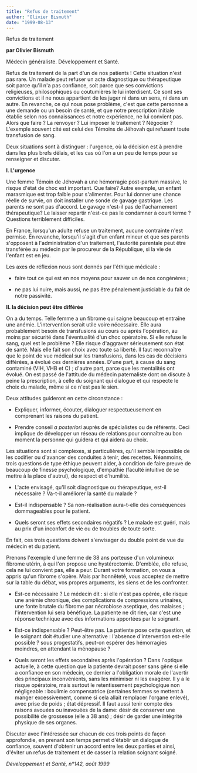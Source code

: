 ```yaml
---
title: "Refus de traitement"
author: "Olivier Bismuth"
date: "1999-08-13"
---
```


Refus de traitement

**par Olivier Bismuth**

Médecin généraliste. Développement et Santé.

Refus de traitement de la part d'un de nos patients ! Cette situation n'est pas rare. Un malade peut refuser un acte diagnostique ou thérapeutique soit parce qu'il n'a pas confiance, soit parce que ses convictions religieuses, philosophiques ou coutumières le lui interdisent. Ce sont ses convictions et il ne nous appartient de les juger ni dans un sens, ni dans un autre. En revanche, ce qui nous pose problème, c'est que cette personne a une demande ou un besoin de santé, et que notre prescription initiale établie selon nos connaissances et notre expérience, ne lui convient pas. Alors que faire ? La renvoyer ? Lui imposer le traitement ? Négocier ? L'exemple souvent cité est celui des Témoins de Jéhovah qui refusent toute transfusion de sang.

Deux situations sont à distinguer : l'urgence, où la décision est à prendre dans les plus brefs délais, et les cas où l'on a un peu de temps pour se renseigner et discuter.

**I. L'urgence**

Une femme Témoin de Jéhovah a une hémorragie post-partum massive, le risque d'état de choc est important. Que faire? Autre exemple, un enfant marasmique est trop faible pour s'alimenter. Pour lui donner une chance réelle de survie, on doit installer une sonde de gavage gastrique. Les parents ne sont pas d'accord. Le gavage n'est-il pas de l'acharnement thérapeutique? Le laisser repartir n'est-ce pas le condamner à court terme ? Questions terriblement difficiles.

En France, lorsqu'un adulte refuse un traitement, aucune contrainte n'est permise. En revanche, lorsqu'il s'agit d'un enfant mineur et que ses parents s'opposent à l'administration d'un traitement, l'autorité parentale peut être transférée au médecin par le procureur de la République, si la vie de l'enfant est en jeu.

Les axes de réflexion nous sont donnés par l'éthique médicale :

- faire tout ce qui est en nos moyens pour sauver un de nos congénères ;

- ne pas lui nuire, mais aussi, ne pas être pénalement justiciable du fait de notre passivité.

**Il. la décision peut être différée**

On a du temps. Telle femme a un fibrome qui saigne beaucoup et entraîne une anémie. L'intervention serait utile voire nécessaire. Elle aura probablement besoin de transfusions au cours ou après l'opération, au moins par sécurité dans l'éventualité d'un choc opératoire. Si elle refuse le sang, quel est le problème ? Elle risque d'aggraver sérieusement son état de santé. Mais elle fait son choix avec toute sa liberté. Il faut reconnaître que le point de vue médical sur les transfusions, dans les cas de décisions différées, a évolué ces dernières années. D'une part, à cause du sang contaminé (VIH, VHB et C) ; d'autre part, parce que les mentalités ont évolué. On est passé de l'attitude du médecin paternaliste dont on discute à peine la prescription, à celle du soignant qui dialogue et qui respecte le choix du malade, même si ce n'est pas le sien.

Deux attitudes guideront en cette circonstance :

- Expliquer, informer, écouter, dialoguer respectueusement en comprenant les raisons du patient.

- Prendre conseil *a posteriori* auprès de spécialistes ou de référents. Ceci implique de développer un réseau de relations pour connaître au bon moment la personne qui guidera et qui aidera au choix.

Les situations sont si complexes, si particulières, qu'il semble impossible de les codifier ou d'avancer des conduites à tenir, des recettes. Néanmoins, trois questions de type éthique peuvent aider, à condition de faire preuve de beaucoup de finesse psychologique, d'empathie (faculté intuitive de se mettre à la place d'autrui), de respect et d'humilité.

- L'acte envisagé, qu'il soit diagnostique ou thérapeutique, est-il nécessaire ? Va-t-il améliorer la santé du malade ?

- Est-il indispensable ? Sa non-réalisation aura-t-elle des conséquences dommageables pour le patient.

- Quels seront ses effets secondaires négatifs ? Le malade est guéri, mais au prix d'un inconfort de vie ou de troubles de toute sorte.

En fait, ces trois questions doivent s'envisager du double point de vue du médecin et du patient.

Prenons l'exemple d'une femme de 38 ans porteuse d'un volumineux fibrome utérin, à qui l'on propose une hystérectomie. D'emblée, elle refuse, cela ne lui convient pas, elle a peur. Durant votre formation, on vous a appris qu'un fibrome s'opère. Mais par honnêteté, vous acceptez de mettre sur la table du débat, vos propres arguments, les siens et de les confronter.

- Est-ce nécessaire ? Le médecin dit : si elle n'est pas opérée, elle risque une anémie chronique, des complications de compressions urinaires, une fonte brutale du fibrome par nécrobiose aseptique, des malaises ; l'intervention lui sera bénéfique. La patiente ne dit rien, car c'est une réponse technique avec des informations apportées par le soignant.

- Est-ce indispensable ? Peut-être pas. La patiente pose cette question, et le soignant doit étudier une alternative : l'absence d'intervention est-elle possible ? sous progestatifs, peut-on espérer des hémorragies moindres, en attendant la ménopause ?

- Quels seront les effets secondaires après l'opération ? Dans l'optique actuelle, à cette question que la patiente devrait poser sans gêne si elle a confiance en son médecin, ce dernier a l'obligation morale de l'avertir des principaux inconvénients, sans les minimiser ni les exagérer. Il y a le risque opératoire, mais surtout le retentissement psychologique non négligeable : boulimie compensatrice (certaines femmes se mettent à manger excessivement, comme si cela allait remplacer l'organe enlevé), avec prise de poids ; état dépressif. Il faut aussi tenir compte des raisons avouées ou inavouées de la dame: désir de conserver une possibilité de grossesse (elle a 38 ans) ; désir de garder une intégrité physique de ses organes.

Discuter avec l'intéressée sur chacun de ces trois points de façon approfondie, en prenant son temps permet d'établir un dialogue de confiance, souvent d'obtenir un accord entre les deux parties et ainsi, d'éviter un refus de traitement et de casser la relation soignant soigné.

*Développement et Santé, n°142, août 1999*
